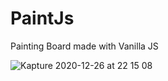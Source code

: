# PaintJs
Painting Board made with Vanilla JS

![Kapture 2020-12-26 at 22 15 08](https://user-images.githubusercontent.com/49034615/103152095-ec181f80-47c7-11eb-9793-62577dd799b4.gif)
